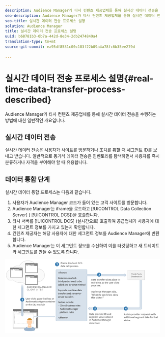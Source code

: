 ```yaml
---
description: Audience Manager가 타사 컨텐츠 제공업체를 통해 실시간 데이터 전송을 수행하는 방법에 대한 일반적인 개요입니다.
seo-description: Audience Manager가 타사 컨텐츠 제공업체를 통해 실시간 데이터 전송을 수행하는 방법에 대한 일반적인 개요입니다.
seo-title: 실시간 데이터 전송 프로세스 설명
solution: Audience Manager
title: 실시간 데이터 전송 프로세스 설명
uuid: b68781b3-0b7a-442d-8e34-2db2474849a4
translation-type: tm+mt
source-git-commit: ea95df8531c00c183f22b09a4a78fc6b35ee279d

---
```



# 실시간 데이터 전송 프로세스 설명{#real-time-data-transfer-process-described}

Audience Manager가 타사 컨텐츠 제공업체를 통해 실시간 데이터 전송을 수행하는 방법에 대한 일반적인 개요입니다.

<!-- real-time-data-transfer-explained.xml -->

## 실시간 데이터 전송

실시간 데이터 전송은 사용자가 사이트를 방문하거나 조치를 취할 때 세그먼트 ID를 보내고 받습니다. 일반적으로 동기식 데이터 전송은 인벤토리를 탐색하면서 사용자를 즉시 분류하거나 자격을 부여해야 할 때 유용합니다.

## 데이터 통합 단계

실시간 데이터 통합 프로세스는 다음과 같습니다.

1. 사용자가 Audience Manager 코드가 들어 있는 고객 사이트를 방문합니다.
1. Audience Manager는 iframe을 로드하고 [!UICONTROL Data Collection Server] ( [!UICONTROL DCS])을 호출합니다.
1. 타사 서버를 [!UICONTROL DCS] (실시간으로) 호출하여 공급업체가 사용자에 대한 세그먼트 정보를 가지고 있는지 확인합니다.
1. 컨텐츠 제공자는 해당 사용자에 대한 세그먼트 정보를 Audience Manager에 반환합니다.
1. Audience Manager는 이 세그먼트 정보를 수신하여 이를 타깃팅하고 새 트레이트와 세그먼트를 만들 수 있도록 합니다.

![](assets/rt_reduce70.png)